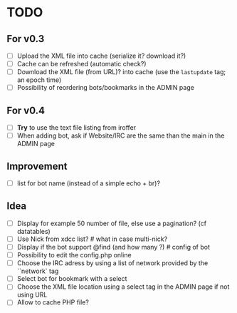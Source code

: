 # TODO

## For v0.3

 - [ ] Upload the XML file into cache (serialize it? download it?)
 - [ ] Cache can be refreshed (automatic check?)
 - [ ] Download the XML file (from URL)? into cache (use the `lastupdate` tag; an epoch time)
 - [ ] Possibility of reordering bots/bookmarks in the ADMIN page

## For v0.4

 - [ ] **Try** to use the text file listing from iroffer
 - [ ] When adding bot, ask if Website/IRC are the same than the main in the ADMIN page

## Improvement

 - [ ] list for bot name (instead of a simple echo + br)?


## Idea

 - [ ] Display for example 50 number of file, else use a pagination? (cf datatables)
 - [ ] Use Nick from xdcc list? # what in case multi-nick?
 - [ ] Display if the bot support @find (and how many ?) # config of bot
 - [ ] Possibility to edit the config.php online
 - [ ] Choose the IRC adress by using a list of network provided by the ``network` tag
 - [ ] Select bot for bookmark with a select
 - [ ] Choose the XML file location using a select tag in the ADMIN page if not using URL
 - [ ] Allow to cache PHP file?